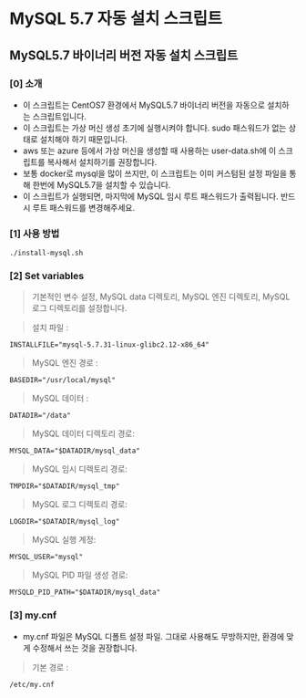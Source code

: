 # MySQL 5.7 자동 설치 스크립트
## MySQL5.7 바이너리 버전 자동 설치 스크립트
### [0] 소개
- 이 스크립트는 CentOS7 환경에서 MySQL5.7 바이너리 버전을 자동으로 설치하는 스크립트입니다.
- 이 스크립트는 가상 머신 생성 초기에 실행시켜야 합니다. sudo 패스워드가 없는 상태로 설치해야 하기 때문입니다.
- aws 또는 azure 등에서 가상 머신을 생성할 때 사용하는 user-data.sh에 이 스크립트를 복사해서 설치하기를 권장합니다.
- 보통 docker로 mysql을 많이 쓰지만, 이 스크립트는 이미 커스텀된 설정 파일을 통해 한번에 MySQL5.7을 설치할 수 있습니다.
- 이 스크립트가 실행되면, 마지막에 MySQL 임시 루트 패스워드가 출력됩니다. 반드시 루트 패스워드를 변경해주세요.

### [1] 사용 방법
`
./install-mysql.sh
`
### [2] Set variables
> 기본적인 변수 설정, MySQL data 디렉토리, MySQL 엔진 디렉토리, MySQL 로그 디렉토리를 설정합니다.

> 설치 파일 :

`
INSTALLFILE="mysql-5.7.31-linux-glibc2.12-x86_64"
`
> MySQL 엔진 경로 :

`
BASEDIR="/usr/local/mysql"
`
> MySQL 데이터 :

`
DATADIR="/data"
`
> MySQL 데이터 디렉토리 경로:

`
MYSQL_DATA="$DATADIR/mysql_data"
`
> MySQL 임시 디렉토리 경로:

`
TMPDIR="$DATADIR/mysql_tmp"
`
> MySQL 로그 디렉토리 경로:

`
LOGDIR="$DATADIR/mysql_log"
`
> MySQL 실행 계정:

`
MYSQL_USER="mysql"
`

> MySQL PID 파일 생성 경로:

`
MYSQLD_PID_PATH="$DATADIR/mysql_data"
`
### [3] my.cnf
- my.cnf 파일은 MySQL 디폴트 설정 파일. 그대로 사용해도 무방하지만, 환경에 맞게 수정해서 쓰는 것을 권장합니다.

>기본 경로 :

`
/etc/my.cnf
`
